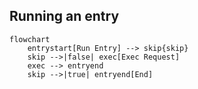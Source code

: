 ## Running an entry

```mermaid
flowchart
    entrystart[Run Entry] --> skip{skip}
    skip -->|false| exec[Exec Request]
    exec --> entryend
    skip -->|true| entryend[End]
```
